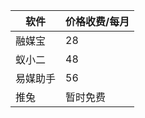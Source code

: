 | 软件     | 价格收费/每月 |
| -------- | ------------- |
| 融媒宝   | 28            |
| 蚁小二   | 48            |
| 易媒助手 | 56            |
| 推兔         |暂时免费    |